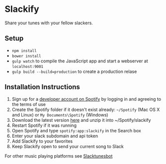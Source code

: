Slackify
============
Share your tunes with your fellow slackers.

## Setup

- `npm install`
- `bower install`
- `gulp watch` to compile the JavaScript app and start a webserver at `localhost:9001`
- `gulp build --build=production` to create a production relase

## Installation Instructions
1. Sign up for a [developer account on Spotify](https://devaccount.spotify.com/my-account/) by logging in and agreeing to the terms of use
1. Create the Spotify folder if it doesn't exist already: `~/Spotify` (Mac OS X and Linux) or `My Documents\Spotify` (Windows)
1. Download the latest version [here](https://github.com/areida/slackify) and unzip it into ~/Spotify/slackify
1. Restart Spotify if it was running
1. Open Spotify and type `spotify:app:slackify` in the Search box
1. Enter your slack subdomain and api token
1. Add Slackify to your favorites
1. Keep Slackify open to send your current song to Slack

For other music playing platforms see [Slacktunesbot](https://github.com/areida/slacktunesbot)